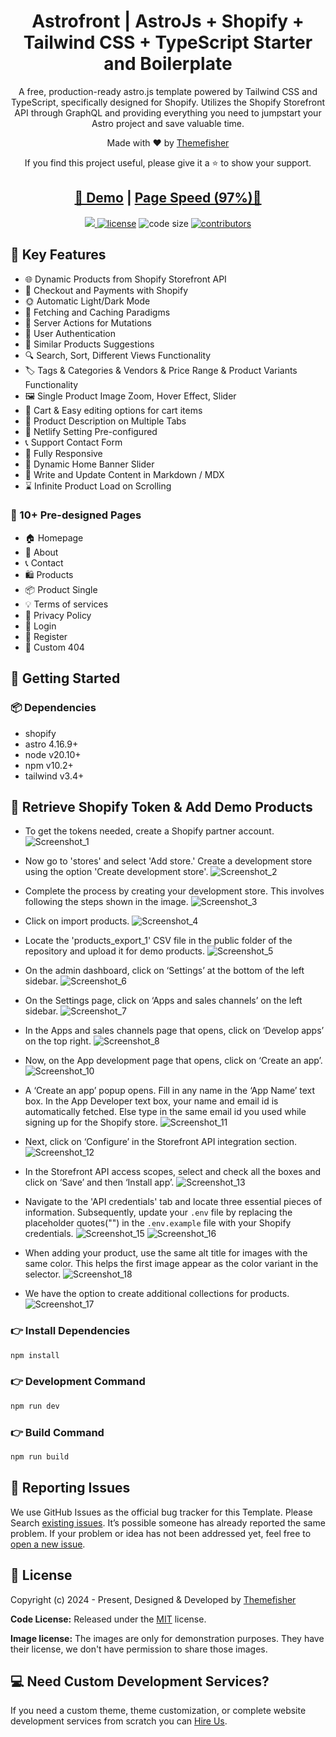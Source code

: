 <h1 align=center>Astrofront | AstroJs + Shopify + Tailwind CSS + TypeScript Starter and Boilerplate</h1>

<p align=center>A free, production-ready astro.js template powered by Tailwind CSS and TypeScript, specifically designed for Shopify. Utilizes the Shopify Storefront API through GraphQL and providing everything you need to jumpstart your Astro project and save valuable time.</p>

<p align=center>Made with ♥ by <a href="https://themefisher.com/">Themefisher</a></p>
<p align=center> If you find this project useful, please give it a ⭐ to show your support. </p>

<h2 align="center"> <a target="_blank" href="https://astrofront.vercel.app/" rel="nofollow">👀 Demo</a> | <a  target="_blank" href="">Page Speed (97%)🚀</a>
</h2>

<p align=center>

  <a href="https://github.com/vercel/next.js/releases/tag/v14.1.0" alt="Contributors">
    <img src="https://img.shields.io/static/v1?label=NEXTJS&message=14.1&color=000&logo=nextjs" />
  </a>

  <a href="https://github.com/zeon-studio/commerceplate/blob/main/LICENSE">
    <img src="https://img.shields.io/github/license/zeon-studio/commerceplate" alt="license"></a>

  <img src="https://img.shields.io/github/languages/code-size/zeon-studio/commerceplate" alt="code size">

  <a href="https://github.com/zeon-studio/commerceplate/graphs/contributors">
    <img src="https://img.shields.io/github/contributors/zeon-studio/commerceplate" alt="contributors"></a>
</p>

## 📌 Key Features

- 🌐 Dynamic Products from Shopify Storefront API
- 💸 Checkout and Payments with Shopify
- 🌞 Automatic Light/Dark Mode
- 🚀 Fetching and Caching Paradigms
- 🔗 Server Actions for Mutations
- 🔐 User Authentication
- 🧩 Similar Products Suggestions
- 🔍 Search, Sort, Different Views Functionality
- 🏷️ Tags & Categories & Vendors & Price Range & Product Variants Functionality
- 🖼️ Single Product Image Zoom, Hover Effect, Slider
- 🛒 Cart & Easy editing options for cart items
- 📝 Product Description on Multiple Tabs
- 🔗 Netlify Setting Pre-configured
- 📞 Support Contact Form
- 📱 Fully Responsive
- 🔄 Dynamic Home Banner Slider
- 📝 Write and Update Content in Markdown / MDX
- ⌛ Infinite Product Load on Scrolling

### 📄 10+ Pre-designed Pages

- 🏠 Homepage
- 👤 About
- 📞 Contact
- 🛍️ Products
- 📦 Product Single
- 💡 Terms of services
- 📄 Privacy Policy
- 🔐 Login
- 🔑 Register
- 🚫 Custom 404

## 🚀 Getting Started

### 📦 Dependencies

- shopify
- astro 4.16.9+
- node v20.10+
- npm v10.2+
- tailwind v3.4+

<!-- get Shopify storefront API access token-->

## 🛒 Retrieve Shopify Token & Add Demo Products

- To get the tokens needed, create a Shopify partner account.
  ![Screenshot_1](https://github.com/tfmurad/commerceplate/assets/145179606/7309e70c-905a-4f20-8ad0-bc73ef176e97)

- Now go to 'stores' and select 'Add store.' Create a development store using the option 'Create development store'.
  ![Screenshot_2](https://github.com/tfmurad/commerceplate/assets/145179606/f7bbeefd-61c5-44a5-97db-cd76dd9540f8)

- Complete the process by creating your development store. This involves following the steps shown in the image.
  ![Screenshot_3](https://github.com/tfmurad/commerceplate/assets/145179606/b774a0bf-1156-4dc2-995d-cb7ec5f403b1)

- Click on import products.
  ![Screenshot_4](https://github.com/tfmurad/commerceplate/assets/145179606/74c4e3fa-d9b3-47b8-b2e3-e6a1514ef8ac)

- Locate the 'products_export_1' CSV file in the public folder of the repository and upload it for demo products.
  ![Screenshot_5](https://github.com/tfmurad/commerceplate/assets/145179606/abc0ad01-fe98-483a-97d3-5e5ef240a349)

- On the admin dashboard, click on ‘Settings’ at the bottom of the left sidebar.
  ![Screenshot_6](https://github.com/tfmurad/commerceplate/assets/145179606/016346cd-75d9-4ee4-8703-810a0adcd209)

- On the Settings page, click on ‘Apps and sales channels’ on the left sidebar.
  ![Screenshot_7](https://github.com/tfmurad/commerceplate/assets/145179606/101e4145-6951-4658-a211-9c6680c27803)

- In the Apps and sales channels page that opens, click on ‘Develop apps’ on the top right.
  ![Screenshot_8](https://github.com/tfmurad/commerceplate/assets/145179606/164097b5-a36d-4f8a-a69c-5248cd505426)

- Now, on the App development page that opens, click on ‘Create an app’.
  ![Screenshot_10](https://github.com/tfmurad/commerceplate/assets/145179606/e8ef392b-0147-4dd6-a192-c643330cf7fd)

- A ‘Create an app’ popup opens. Fill in any name in the ‘App Name’ text box. In the App Developer text box, your name and email id is automatically fetched. Else type in the same email id you used while signing up for the Shopify store.
  ![Screenshot_11](https://github.com/tfmurad/commerceplate/assets/145179606/19a8bd57-8073-4e95-8a32-c11f00f082bc)

- Next, click on ‘Configure’ in the Storefront API integration section.
  ![Screenshot_12](https://github.com/tfmurad/commerceplate/assets/145179606/c49893e2-a058-4332-affc-82e81938df7e)

- In the Storefront API access scopes, select and check all the boxes and click on ‘Save’ and then ‘Install app’.
  ![Screenshot_13](https://github.com/tfmurad/commerceplate/assets/145179606/420f3fa6-5ec8-4daf-bd25-6e1a6c955b9a)

- Navigate to the 'API credentials' tab and locate three essential pieces of information. Subsequently, update your `.env` file by replacing the placeholder quotes("") in the `.env.example` file with your Shopify credentials.
  ![Screenshot_15](https://github.com/tfmurad/commerceplate/assets/145179606/516ea322-4151-40c0-a4d6-888973cd1915)
  ![Screenshot_16](https://github.com/tfmurad/commerceplate/assets/145179606/9d2777a6-997a-4212-bad3-b416d7636903)

- When adding your product, use the same alt title for images with the same color. This helps the first image appear as the color variant in the selector.
  ![Screenshot_18](https://github.com/tfmurad/commerceplate/assets/145179606/8eee60c4-07dd-48b2-bb8c-a86c77964483)

- We have the option to create additional collections for products.
  ![Screenshot_17](https://github.com/tfmurad/commerceplate/assets/145179606/8baae171-4e39-47bb-9839-e91a9a4f50c5)

### 👉 Install Dependencies

```bash
npm install
```

### 👉 Development Command

```bash
npm run dev
```

### 👉 Build Command

```bash
npm run build
```

<!-- reporting issue -->

## 🐞 Reporting Issues

We use GitHub Issues as the official bug tracker for this Template. Please Search [existing issues](https://github.com/zeon-studio/commerceplate/issues). It’s possible someone has already reported the same problem.
If your problem or idea has not been addressed yet, feel free to [open a new issue](https://github.com/zeon-studio/commerceplate/issues).

<!-- licence -->

## 📝 License

Copyright (c) 2024 - Present, Designed & Developed by [Themefisher](https://themefisher.com/)

**Code License:** Released under the [MIT](https://github.com/zeon-studio/commerceplate/blob/main/LICENSE) license.

**Image license:** The images are only for demonstration purposes. They have their license, we don't have permission to share those images.

## 💻 Need Custom Development Services?

If you need a custom theme, theme customization, or complete website development services from scratch you can [Hire Us](https://zeon.studio/).
